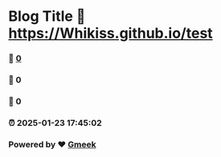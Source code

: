 # Blog Title :link: https://Whikiss.github.io/test 
### :page_facing_up: [0](https://Whikiss.github.io/test/tag.html) 
### :speech_balloon: 0 
### :hibiscus: 0 
### :alarm_clock: 2025-01-23 17:45:02 
### Powered by :heart: [Gmeek](https://github.com/Meekdai/Gmeek)
